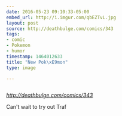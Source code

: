 ```yaml
---
date: 2016-05-23 09:10:33-05:00
embed_url: http://i.imgur.com/qbEZTvL.jpg
layout: post
source: http://deathbulge.com/comics/343
tags:
- comic
- Pokemon
- humor
timestamp: 1464012633
title: "New Pok\xE9mon"
type: image

---
```

<img src="http://i.imgur.com/qbEZTvL.jpg" alt="" />

<cite>http://deathbulge.com/comics/343</cite>

Can't wait to try out Traf